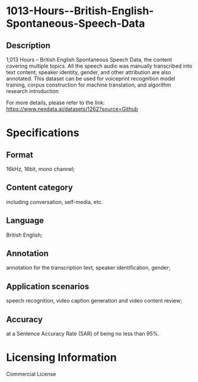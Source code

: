 # 1013-Hours--British-English-Spontaneous-Speech-Data

## Description
1,013 Hours – British English Spontaneous Speech Data, the content covering multiple topics. All the speech audio was manually transcribed into text content; speaker identity, gender, and other attribution are also annotated. This dataset can be used for voiceprint recognition model training, corpus construction for machine translation, and algorithm research introduction

For more details, please refer to the link: https://www.nexdata.ai/datasets/1262?source=Github

# Specifications

## Format
16kHz, 16bit, mono channel;
## Content category
including conversation, self-media, etc.
## Language
British English;
## Annotation
annotation for the transcription text, speaker identification, gender;
## Application scenarios
speech recognition, video caption generation and video content review;
## Accuracy
at a Sentence Accuracy Rate (SAR) of being no less than 95%.

# Licensing Information
Commercial License

